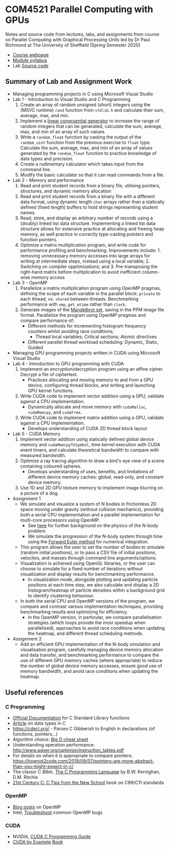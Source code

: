 # COM4521 Parallel Computing with GPUs

Notes and source code from lectures, labs, and assignments from course on Parallel Computing with Graphical Processing Units
led by Dr Paul Richmond at The University of Sheffield (Spring Semester 2020)

- [Course webpage](https://paulrichmond.shef.ac.uk/teaching/COM4521/)
- [Module syllabus](http://www.dcs.shef.ac.uk/intranet/teaching/public/modules/level4/com4521.html)
- Lab [Source code](https://github.com/mondus/com4521)

## Summary of Lab and Assignment Work

- Managing programming projects in C using Microsoft Visual Studio
- Lab 1 - Introduction to Visual Studio and C Programming
  1. Create an array of random unsigned (short) integers using the (MSVC runtime) `rand` function from `stdlib.h`
  and calculate their sum, average, max, and min.
  2. Implement a [linear congruential generator](https://en.wikipedia.org/wiki/Linear_congruential_generator) to increase the range of random integers that can be generated,
  calculate the sum, average, max, and min of an array of such values.
  3. Write a `random_float` function by casting the output of the `random_uint` function from the
  previous exercise to `float` type. Calculate the sum, average, max, and min of an array of values
  generated by the `random_float` function to practice knowledge of data types and precision.
  4. Create a rudimentary calculator which takes input from the command line.
  5. Modify the basic calculator so that it can read commands from a file.
- Lab 2 - Memory and performance
  1. Read and print student records from a binary file, utilising pointers, structures, and dynamic memory allocation
  2. Read and print student records from a binary file with a different data format, using dynamic
  length `char` arrays rather than a statically defined (fixed length) buffers to hold strings
  representing student names.
  3. Read, store, and display an arbitrary number of records using a (doubly) linked list data structure.
  Implementing a linked list data structure allows for extensive practice at allocating and freeing
  heap memory, as well practice in correctly type-casting pointers and function pointers.
  4. Optimize a matrix multiplication program, and write code for performance profiling and benchmarking.
  Improvements include: 1. removing unnecessary memory accesses into large arrays for writing at
  intermediate steps, instead using a local variable; 2. Switching on compiler opptimizations; and 3.
  Pre-transposing the right-hand matrix before multiplication to avoid inefficient column-wise memory access
- Lab 3 - OpenMP
  1. Parallelize a matrix multiplication program using OpenMP pragmas, defining the scope of each
  variable in the parallel block: `private` to each thread, vs. `shared` between threads.
  Benchmarking performance with `omp_get_wtime` rather than `clock`.
  2. Generate images of the [Mandelbrot set](https://en.wikipedia.org/wiki/Mandelbrot_set), saving in the PPM image file format. Parallelize the program using OpenMP pragmas and compare performance of:
     - Different methods for incrementing histogram frequency counters whilst avoiding race conditions;
       - Thread local variables; Critical sections; Atomic directives
     - Different parallel thread workload scheduling: Dynamic, Static, Guided
- Managing GPU programming projects written in CUDA using Microsoft Visual Studio
- Lab 4 - Introduction to GPU programming with CUDA
  1. Implement an encryption/decryption program using an affine cipher. Decrypt a file of ciphertext.
     - Practices allocating and moving memory to and from a GPU device, configuring thread blocks, and writing and launching GPU kernel functions.
  2. Write CUDA code to implement vector addition using a GPU, validate against a CPU implementation.
     - Dynamically allocate and move memory with `cudaMalloc`, `cudaMemcpy`, and `cudaFree`.
  3. Write CUDA code to implement matrix addition using a GPU, validate against a CPU implementation.
     - Develops understanding of CUDA 2D thread block layout
- Lab 5 - CUDA Memory
  1. Implement vector addition using statically defined global device memory and `cudaMemcpyToSymbol`, time kernel execution with CUDA event timers, and calculate theoretical bandwidth to compare with measured bandwidth.
  2. Optimize a ray tracing algorithm to draw a bird's eye view of a scene containing coloured spheres.
     - Develops understanding of uses, benefits, and limitations of different device memory caches:
       global, read-only, and constant device memory.
  3. Use 1D and 2D GPU texture memory to implement image blurring on a picture of a dog.
- Assignment 1
  - We simulate and visualize a system of N bodies in frictionless 2D space moving under gravity
  (without collision mechanics), providing both a serial CPU implementation and a parallel implementation
  for multi-core processors using OpenMP.
    - See [here](https://en.wikipedia.org/wiki/N-body_problem) for further background on the physics of the N-body problem.
    - We simulate the progression of the N-body system through time using the [Forward Euler method](https://en.wikipedia.org/wiki/Euler_method) for numerical integration.
  - This program allows the user to set the number of bodies to simulate (random initial positions), or
  to pass a CSV file of initial positions, velocites, and masses through command line arguments/options.
  - Visualization is achieved using OpenGL libraries, or the user can choose to simulate for a fixed
  number of iterations without visualization and display results for benchmarking performance.
    - In visualization mode, alongside plotting and updating particle positions at each time step,
    we also calculate and display a 2D histogram/heatmap of particle densities within a background grid to identify clustering behaviour.
  - In both the serial CPU and OpenMP versions of the program, we compare and contrast various
  implementation techniques, providing benchmarking results and optimizing for efficiency.
    - In the OpenMP version, in particular, we compare parallelisation strategies (which loops provide
    the most speedup when parallelised), approaches to avoid race conditions when updating the heatmap,
    and different thread scheduling methods.
- Assignment 2
  - Add an efficient GPU implementation of the N-body simulation and visualisation program, carefully
  managing device memory allocation and data transfer, and benchmarking performance to compare the use of different GPU memory caches (where appropriate) to reduce the number of global device memory
  accesses, ensure good use of memory bandwidth, and avoid race conditions when updating the heatmap.

## Useful references

### C Programming

- [Official Documentation](http://www.cplusplus.com/reference/clibrary/) for C Standard Library functions
- [Article](https://www.geeksforgeeks.org/data-types-in-c/) on data types in C
- <https://cdecl.org/> - Parses C Gibberish to English in declarations (of functions, pointers...)
- Algorithm choice: [Big O cheat sheet](http://bigocheatsheet.com/)
- Understanding operation performance: <http://www.agner.org/optimize/instruction_tables.pdf>
- For details on when it is appropriate to compare pointers: <https://hownot2code.com/2018/09/07/pointers-are-more-abstract-than-you-might-expect-in-c/>
- The classic C *Bible*, [The C Programming Language](https://en.wikipedia.org/wiki/The_C_Programming_Language) by B.W. Kernighan, D.M. Ritchie
- [21st Century C: C Tips from the New School](https://github.com/b-k/21st-Century-Examples) book on C99/C11 standards

### OpenMP

- [Blog posts](http://jakascorner.com/blog/2016/04/omp-introduction.html) on OpenMP
- Intel, [Troubleshoot](https://software.intel.com/en-us/articles/32-openmp-traps-for-c-developers) common OpenMP bugs

### CUDA

- NVIDIA, [CUDA C Programming Guide](http://docs.nvidia.com/cuda/cuda-c-programming-guide/)
- [CUDA by Example](https://developer.nvidia.com/cuda-example) [Book](http://www.mat.unimi.it/users/sansotte/cuda/CUDA_by_Example.pdf)
